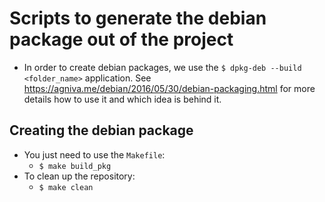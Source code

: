 # Scripts to generate the debian package out of the project
+ In order to create debian packages, we use the `$ dpkg-deb --build <folder_name>` application. See https://agniva.me/debian/2016/05/30/debian-packaging.html for more details how to use it and which idea is behind it.

## Creating the debian package
+ You just need to use the `Makefile`:
    - `$ make build_pkg`
+ To clean up the repository:
    - `$ make clean`